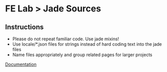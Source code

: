 FE Lab > Jade Sources
=================

Instructions
-------------

- Please do not repeat familiar code. Use jade mixins! 
- Use locale/*.json files for strings instead of hard coding text into the jade files
- Name files appropriately and group related pages for larger projects

[Documentation](https://loweproferotech.atlassian.net/wiki/display/IL/The+Jade+Standard)